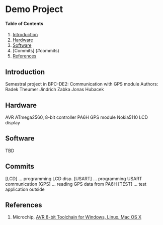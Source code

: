 
# Demo Project

#### Table of Contents

1. [Introduction](#introduction)
2. [Hardware](#hardware)
3. [Software](#software)
4. [Commits] (#commits)
5. [References](#references)


## Introduction

Semestral project in BPC-DE2: Communication with GPS module
Authors:    Radek Theumer
            Jindrich Zabka
            Jonas Hubacek


## Hardware

AVR ATmega2560, 8-bit controller
PA6H GPS module
Nokia5110 LCD display


## Software

TBD


## Commits

[LCD]   ... programming LCD disp.
[USART] ... programming USART communication
[GPS]   ... reading GPS data from PA6H
[TEST]  ... test application outside


## References

1. Microchip, [AVR 8-bit Toolchain for Windows, Linux, Mac OS X](https://www.microchip.com/mplab/avr-support/avr-and-arm-toolchains-c-compilers)
